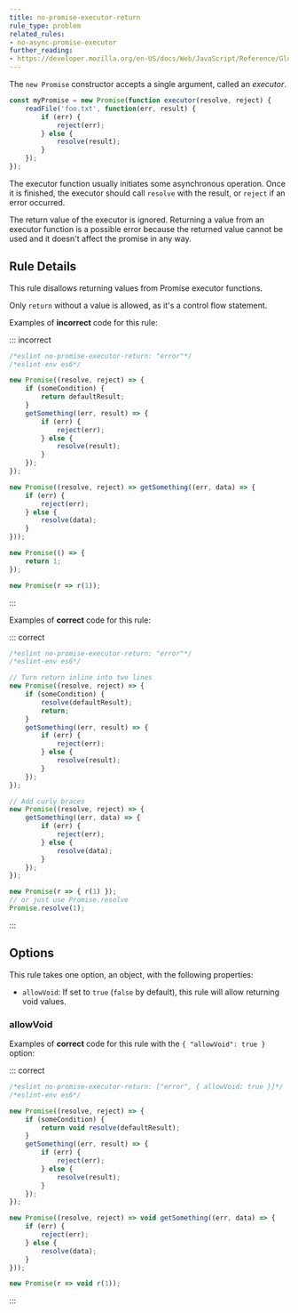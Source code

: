 ```yaml
---
title: no-promise-executor-return
rule_type: problem
related_rules:
- no-async-promise-executor
further_reading:
- https://developer.mozilla.org/en-US/docs/Web/JavaScript/Reference/Global_Objects/Promise
---
```


The `new Promise` constructor accepts a single argument, called an _executor_.

```js
const myPromise = new Promise(function executor(resolve, reject) {
    readFile('foo.txt', function(err, result) {
        if (err) {
            reject(err);
        } else {
            resolve(result);
        }
    });
});
```

The executor function usually initiates some asynchronous operation. Once it is finished, the executor should call `resolve` with the result, or `reject` if an error occurred.

The return value of the executor is ignored. Returning a value from an executor function is a possible error because the returned value cannot be used and it doesn't affect the promise in any way.

## Rule Details

This rule disallows returning values from Promise executor functions.

Only `return` without a value is allowed, as it's a control flow statement.

Examples of **incorrect** code for this rule:

::: incorrect

```js
/*eslint no-promise-executor-return: "error"*/
/*eslint-env es6*/

new Promise((resolve, reject) => {
    if (someCondition) {
        return defaultResult;
    }
    getSomething((err, result) => {
        if (err) {
            reject(err);
        } else {
            resolve(result);
        }
    });
});

new Promise((resolve, reject) => getSomething((err, data) => {
    if (err) {
        reject(err);
    } else {
        resolve(data);
    }
}));

new Promise(() => {
    return 1;
});

new Promise(r => r(1));
```

:::

Examples of **correct** code for this rule:

::: correct

```js
/*eslint no-promise-executor-return: "error"*/
/*eslint-env es6*/

// Turn return inline into two lines
new Promise((resolve, reject) => {
    if (someCondition) {
        resolve(defaultResult);
        return;
    }
    getSomething((err, result) => {
        if (err) {
            reject(err);
        } else {
            resolve(result);
        }
    });
});

// Add curly braces
new Promise((resolve, reject) => {
    getSomething((err, data) => {
        if (err) {
            reject(err);
        } else {
            resolve(data);
        }
    });
});

new Promise(r => { r(1) });
// or just use Promise.resolve
Promise.resolve(1);
```

:::

## Options

This rule takes one option, an object, with the following properties:

*   `allowVoid`: If set to `true` (`false` by default), this rule will allow returning void values.

### allowVoid

Examples of **correct** code for this rule with the `{ "allowVoid": true }` option:

::: correct

```js
/*eslint no-promise-executor-return: ["error", { allowVoid: true }]*/
/*eslint-env es6*/

new Promise((resolve, reject) => {
    if (someCondition) {
        return void resolve(defaultResult);
    }
    getSomething((err, result) => {
        if (err) {
            reject(err);
        } else {
            resolve(result);
        }
    });
});

new Promise((resolve, reject) => void getSomething((err, data) => {
    if (err) {
        reject(err);
    } else {
        resolve(data);
    }
}));

new Promise(r => void r(1));
```

:::
